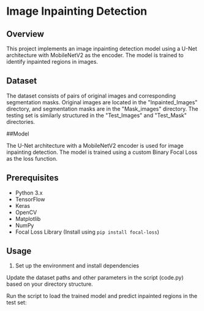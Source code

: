 # Image Inpainting Detection

## Overview

This project implements an image inpainting detection model using a U-Net architecture with MobileNetV2 as the encoder. The model is trained to identify inpainted regions in images.

## Dataset

The dataset consists of pairs of original images and corresponding segmentation masks. Original images are located in the "Inpainted_Images" directory, and segmentation masks are in the "Mask_images" directory. The testing set is similarly structured in the "Test_Images" and "Test_Mask" directories.

##Model

The U-Net architecture with a MobileNetV2 encoder is used for image inpainting detection.
The model is trained using a custom Binary Focal Loss as the loss function.


## Prerequisites

- Python 3.x
- TensorFlow
- Keras
- OpenCV
- Matplotlib
- NumPy
- Focal Loss Library (Install using `pip install focal-loss`)

## Usage

1. Set up the environment and install dependencies
   
Update the dataset paths and other parameters in the script (code.py) based on your directory structure.

Run the script to load the trained model and predict inpainted regions in the test set:
